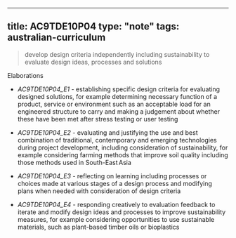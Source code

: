 
---
title: AC9TDE10P04
type: "note"
tags: australian-curriculum
---




> develop design criteria independently including sustainability to evaluate design ideas, processes and solutions

Elaborations


- _AC9TDE10P04_E1_ - establishing specific design criteria for evaluating designed solutions, for example determining necessary function of a product, service or environment such as an acceptable load for an engineered structure to carry and making a judgement about whether these have been met after stress testing or user testing

- _AC9TDE10P04_E2_ - evaluating and justifying the use and best combination of traditional, contemporary and emerging technologies during project development, including consideration of sustainability, for example considering farming methods that improve soil quality including those methods used in South-East Asia

- _AC9TDE10P04_E3_ - reflecting on learning including processes or choices made at various stages of a design process and modifying plans when needed with consideration of design criteria

- _AC9TDE10P04_E4_ - responding creatively to evaluation feedback to iterate and modify design ideas and processes to improve sustainability measures, for example considering opportunities to use sustainable materials, such as plant-based timber oils or bioplastics


